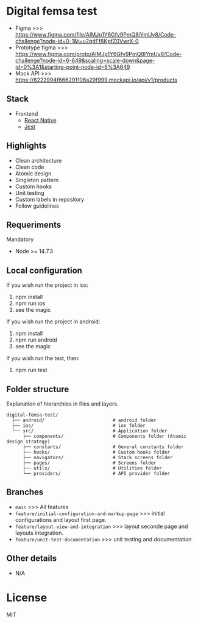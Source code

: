# Digital femsa test

- Figma >>> https://www.figma.com/file/AIMJp1Y6Gfv9PmQ8lYmUy8/Code-challenge?node-id=0-1&t=u2qdFf8KpfZ0VwrX-0
- Prototype figma >>> https://www.figma.com/proto/AIMJp1Y6Gfv9PmQ8lYmUy8/Code-challenge?node-id=6-649&scaling=scale-down&page-id=0%3A1&starting-point-node-id=6%3A649
- Mock API >>> https://6222994f666291106a29f999.mockapi.io/api/v1/products
## Stack

- Frontend
  - [React Native](https://reactnative.dev/)
  - [Jest](https://jestjs.io/)

## Highlights

- Clean architecture
- Clean code
- Atomic design
- Singleton pattern
- Custom hooks
- Unit testing
- Custom labels in repository
- Follow guidelines

## Requeriments
Mandatory

- Node >= 14.7.3

## Local configuration
If you wish run the project in ios:

1. npm install
2. npm run ios
3. see the magic

If you wish run the project in android:

1. npm install
2. npm run android
3. see the magic

If you wish run the test, then:

1. npm run test

## Folder structure
Explanation of hierarchies in files and layers.

    digital-femsa-test/
      ├── android/                         # android folder
      ├── ios/                             # ios folder
      └── src/                             # Application folder
          ├── components/                  # Components folder (Atomic design strategy)
          ├── constants/                   # General constants folder
          ├── hooks/                       # Custom hooks folder
          ├── navigators/                  # Stack screens folder
          ├── pages/                       # Screens folder
          ├── utils/                       # Utilities folder
          └── providers/                   # API provider folder

## Branches

- `main` >>> All features
- `feature/initial-configuration-and-markup-page` >>> initial configurations and layout first page.
- `feature/layout-view-and-integration` >>> layout seconde page and layouts integration.
- `feature/unit-test-documentation` >>> unit testing and documentation

## Other details

- N/A

# License

MIT